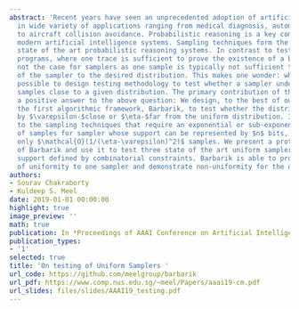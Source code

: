 ```yaml
---
abstract: 'Recent years have seen an unprecedented adoption of artificial intelligence
  in wide variety of applications ranging from medical diagnosis, automobile, security
  to aircraft collision avoidance. Probabilistic reasoning is a key component of such
  modern artificial intelligence systems. Sampling techniques form the core of the
  state of the art probabilistic reasoning systems. In contrast to testing for deterministic
  programs, where one trace is sufficient to prove the existence of a bug; such is
  not the case for samplers as one sample is typically not sufficient to prove non-conformity
  of the sampler to the desired distribution. This makes one wonder: whether it is
  possible to design testing methodology to test whether a sampler under test generates
  samples close to a given distribution. The primary contribution of this paper is
  a positive answer to the above question: We design, to the best of our knowledge,
  the first algorithmic framework, Barbarik, to test whether the distribution generated
  by $\varepsilon-$close or $\eta-$far from the uniform distribution. In contrast
  to the sampling techniques that require an exponential or sub-exponential number
  of samples for sampler whose support can be represented by $n$ bits, Barbarik requires
  only $\mathcal{O}(1/(\eta-\varepsilon)^2)$ samples. We present a prototype implementation
  of Barbarik and use it to test three state of the art uniform samplers over the
  support defined by combinatorial constraints. Barbarik is able to provide a certificate
  of uniformity to one sampler and demonstrate non-uniformity for the other two samplers.'
authors:
- Sourav Chakraborty
- Kuldeep S. Meel
date: 2019-01-01 00:00:00
highlight: true
image_preview: ''
math: true
publication: In *Proceedings of AAAI Conference on Artificial Intelligence (AAAI)*
publication_types:
- '1'
selected: true
title: 'On testing of Uniform Samplers '
url_code: https://github.com/meelgroup/barbarik
url_pdf: https://www.comp.nus.edu.sg/~meel/Papers/aaai19-cm.pdf
url_slides: files/slides/AAAI19_testing.pdf
---
```


